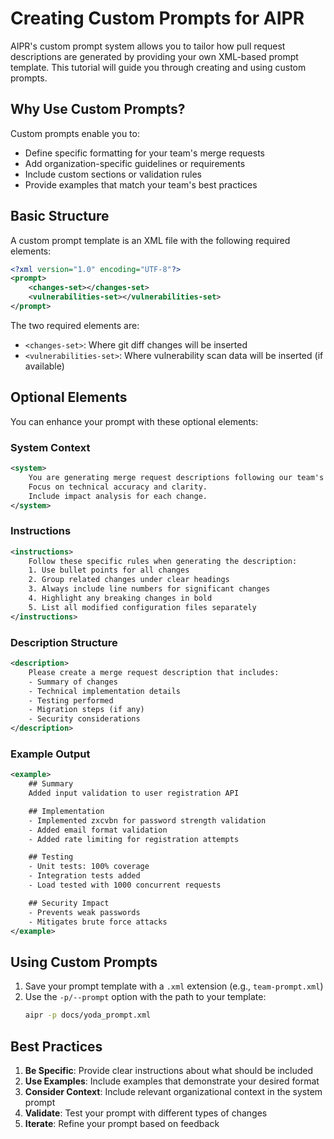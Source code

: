 # Creating Custom Prompts for AIPR

AIPR's custom prompt system allows you to tailor how pull request descriptions are generated by providing your own XML-based prompt template. This tutorial will guide you through creating and using custom prompts.

## Why Use Custom Prompts?

Custom prompts enable you to:
- Define specific formatting for your team's merge requests
- Add organization-specific guidelines or requirements
- Include custom sections or validation rules
- Provide examples that match your team's best practices

## Basic Structure

A custom prompt template is an XML file with the following required elements:
```xml
<?xml version="1.0" encoding="UTF-8"?>
<prompt>
    <changes-set></changes-set>
    <vulnerabilities-set></vulnerabilities-set>
</prompt>
```

The two required elements are:
- `<changes-set>`: Where git diff changes will be inserted
- `<vulnerabilities-set>`: Where vulnerability scan data will be inserted (if available)

## Optional Elements

You can enhance your prompt with these optional elements:

### System Context
```xml
<system>
    You are generating merge request descriptions following our team's guidelines.
    Focus on technical accuracy and clarity.
    Include impact analysis for each change.
</system>
```

### Instructions
```xml
<instructions>
    Follow these specific rules when generating the description:
    1. Use bullet points for all changes
    2. Group related changes under clear headings
    3. Always include line numbers for significant changes
    4. Highlight any breaking changes in bold
    5. List all modified configuration files separately
</instructions>
```

### Description Structure
```xml
<description>
    Please create a merge request description that includes:
    - Summary of changes
    - Technical implementation details
    - Testing performed
    - Migration steps (if any)
    - Security considerations
</description>
```

### Example Output
```xml
<example>
    ## Summary
    Added input validation to user registration API

    ## Implementation
    - Implemented zxcvbn for password strength validation
    - Added email format validation
    - Added rate limiting for registration attempts

    ## Testing
    - Unit tests: 100% coverage
    - Integration tests added
    - Load tested with 1000 concurrent requests

    ## Security Impact
    - Prevents weak passwords
    - Mitigates brute force attacks
</example>
```


## Using Custom Prompts

1. Save your prompt template with a `.xml` extension (e.g., `team-prompt.xml`)
2. Use the `-p/--prompt` option with the path to your template:
   ```bash
   aipr -p docs/yoda_prompt.xml
   ```

## Best Practices

1. **Be Specific**: Provide clear instructions about what should be included
2. **Use Examples**: Include examples that demonstrate your desired format
3. **Consider Context**: Include relevant organizational context in the system prompt
4. **Validate**: Test your prompt with different types of changes
5. **Iterate**: Refine your prompt based on feedback
